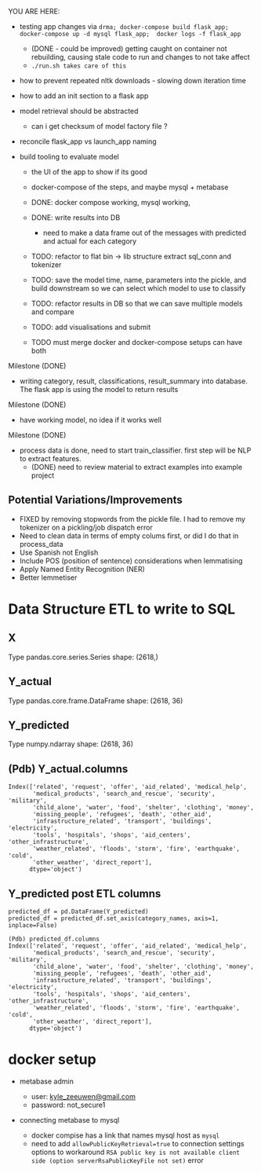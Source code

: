 YOU ARE HERE:
  * testing app changes via `drma; docker-compose build flask_app; docker-compose up -d mysql flask_app;  docker logs -f flask_app`
    * (DONE - could be improved) getting caught on container not rebuilding, causing stale code to run and changes to not take affect
    * `./run.sh takes care of this`
  
  * how to prevent repeated nltk downloads - slowing down iteration time  

  * how to add an init section to a flask app
  
  * model retrieval should be abstracted
    * can i get checksum of model factory file ?
  
  * reconcile flask_app vs launch_app naming

* build tooling to evaluate model
    * the UI of the app to show if its good
    * docker-compose of the steps, and maybe mysql + metabase
  * DONE: docker compose working, mysql working, 
  * DONE: write results into DB
    * need to make a data frame out of the messages with predicted and actual for each category

  * TODO: refactor to flat bin → lib structure
    extract sql_conn and tokenizer

  * TODO: save the model time, name, parameters into the pickle, and build downstream so we can select which model to use to classify

  * TODO: refactor results in DB so that we can save multiple models and compare

  * TODO: add visualisations and submit

  * TODO must merge docker and docker-compose setups can have both

Milestone (DONE)
  * writing category, result, classifications, result_summary into database. The flask app is using the model to return results

Milestone (DONE)
  * have working model, no idea if it works well 

Milestone (DONE)
  * process data is done, need to start train_classifier. first step will be NLP to extract features.
    * (DONE) need to review material to extract examples into example project

Potential Variations/Improvements
---
* FIXED by removing stopwords from the pickle file. I had to remove my tokenizer on a pickling/job dispatch error
* Need to clean data in terms of empty colums first, or did I do that in process_data
* Use Spanish not English
* Include POS (position of sentence) considerations when lemmatising
* Apply Named Entity Recognition (NER)
* Better lemmetiser

# Data Structure ETL to write to SQL

## X
Type pandas.core.series.Series
shape: (2618,)

## Y_actual
Type pandas.core.frame.DataFrame
shape: (2618, 36)

## Y_predicted
Type numpy.ndarray
shape: (2618, 36)

## (Pdb) Y_actual.columns
```
Index(['related', 'request', 'offer', 'aid_related', 'medical_help',
       'medical_products', 'search_and_rescue', 'security', 'military',
       'child_alone', 'water', 'food', 'shelter', 'clothing', 'money',
       'missing_people', 'refugees', 'death', 'other_aid',
       'infrastructure_related', 'transport', 'buildings', 'electricity',
       'tools', 'hospitals', 'shops', 'aid_centers', 'other_infrastructure',
       'weather_related', 'floods', 'storm', 'fire', 'earthquake', 'cold',
       'other_weather', 'direct_report'],
      dtype='object')

```

## Y_predicted post ETL columns
```
predicted_df = pd.DataFrame(Y_predicted)
predicted_df = predicted_df.set_axis(category_names, axis=1, inplace=False)

(Pdb) predicted_df.columns
Index(['related', 'request', 'offer', 'aid_related', 'medical_help',
       'medical_products', 'search_and_rescue', 'security', 'military',
       'child_alone', 'water', 'food', 'shelter', 'clothing', 'money',
       'missing_people', 'refugees', 'death', 'other_aid',
       'infrastructure_related', 'transport', 'buildings', 'electricity',
       'tools', 'hospitals', 'shops', 'aid_centers', 'other_infrastructure',
       'weather_related', 'floods', 'storm', 'fire', 'earthquake', 'cold',
       'other_weather', 'direct_report'],
      dtype='object')
```

# docker setup

* metabase admin
  * user: kyle_zeeuwen@gmail.com
  * password: not_secure1

* connecting metabase to mysql
  * docker compise has a link that names mysql host as `mysql`
  * need to add `allowPublicKeyRetrieval=true` to connection settings options to workaround `RSA public key is not available client side (option serverRsaPublicKeyFile not set)` error  
